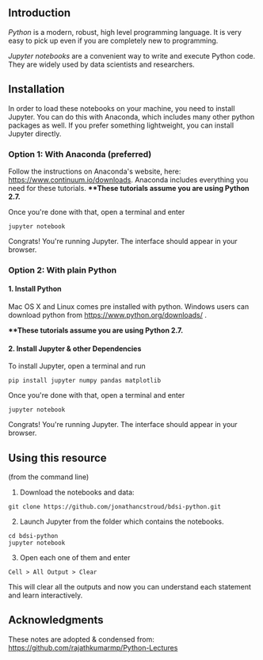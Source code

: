## Introduction
*Python* is a modern, robust, high level programming language. It is very easy to pick up even if you are completely new to programming.

*Jupyter notebooks* are a convenient way to write and execute Python code. They are widely used by data scientists and researchers.

## Installation

In order to load these notebooks on your machine, you need to install Jupyter. You can do this with Anaconda, which includes many other python packages as well. If you prefer something lightweight, you can install Jupyter directly. 

### Option 1: With Anaconda (preferred)

Follow the instructions on Anaconda's website, here: https://www.continuum.io/downloads. Anaconda includes everything you need for these tutorials. **\*\*These tutorials assume you are using Python 2.7.**

Once you're done with that, open a terminal and enter

```
jupyter notebook
```

Congrats! You're running Jupyter. The interface should appear in your browser.

### Option 2: With plain Python

#### 1. Install Python

Mac OS X and Linux comes pre installed with python. Windows users can download python from https://www.python.org/downloads/ .

**\*\*These tutorials assume you are using Python 2.7.**

#### 2. Install Jupyter & other Dependencies

To install Jupyter, open a terminal and run

```
pip install jupyter numpy pandas matplotlib
```

Once you're done with that, open a terminal and enter

```
jupyter notebook
```

Congrats! You're running Jupyter. The interface should appear in your browser.

## Using this resource

(from the command line)

1. Download the notebooks and data: 
```
git clone https://github.com/jonathancstroud/bdsi-python.git
```
2. Launch Jupyter from the folder which contains the notebooks.
```
cd bdsi-python
jupyter notebook
```
3. Open each one of them and enter
```
Cell > All Output > Clear
```
This will clear all the outputs and now you can understand each statement and learn interactively.

## Acknowledgments

These notes are adopted & condensed from: https://github.com/rajathkumarmp/Python-Lectures
